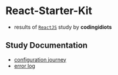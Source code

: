 # React-Starter-Kit

- results of [`ReactJS`](https://reactjs.org/docs/getting-started.html) study by **codingidiots**

## Study Documentation
- [configuration journey](./study_document/configuration.md)
- [error log](./study_document/errorlog.md)